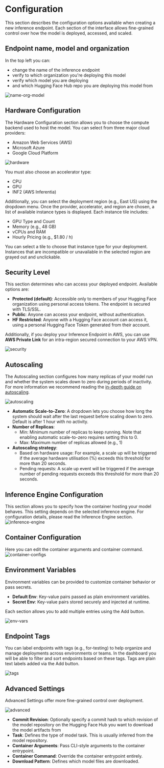 # Configuration

This section describes the configuration options available when creating a new inference endpoint. Each section of
the interface allows fine-grained control over how the model is deployed, accessed, and scaled.

## Endpoint name, model and organization

In the top left you can:
- change the name of the inference endpoint
- verify to which organization you're deploying this model
- verify which model you are deploying
- and which Hugging Face Hub repo you are deploying this model from

![name-org-model](https://raw.githubusercontent.com/huggingface/hf-endpoints-documentation/main/assets/configuration/1-name-org-model.png)

## Hardware Configuration
The Hardware Configuration section allows you to choose the compute backend used to host the model.
You can select from three major cloud providers:
- Amazon Web Services (AWS)
- Microsoft Azure
- Google Cloud Platform

![hardware](https://raw.githubusercontent.com/huggingface/hf-endpoints-documentation/main/assets/configuration/2-hardware.png)

You must also choose an accelerator type:
- CPU
- GPU
- INF2 (AWS Inferentia)

Additionally, you can select the deployment region (e.g., East US) using the dropdown menu. Once the
provider, accelerator, and region are chosen, a list of available instance types is displayed. Each instance tile includes:

- GPU Type and Count
- Memory (e.g., 48 GB)
- vCPUs and RAM
- Hourly Pricing (e.g., $1.80 / h)

You can select a tile to choose that instance type for your deployment. Instances that are incompatible or unavailable in the
selected region are grayed out and unclickable.

## Security Level

This section determines who can access your deployed endpoint. Available options are:
- **Protected (default)**: Accessible only to members of your Hugging Face organization using personal access tokens. The endpoint is secured with TLS/SSL.
- **Public**: Anyone can access your endpoint, without authentication.
- **HF Restricted**: Anyone with a Hugging Face account can access it, using a personal Hugging Face Token generated from their account.

Additionally, if you deploy your Inference Endpoint in AWS, you can use **AWS Private Link** for an intra-region secured connection to your AWS VPN.

![security](https://raw.githubusercontent.com/huggingface/hf-endpoints-documentation/main/assets/configuration/3-security.png)

## Autoscaling

The Autoscaling section configures how many replicas of your model run and whether the system scales down to zero during periods of inactivity. For more
information we recommend reading the [in-depth guide on autoscaling](./autoscaling).

![autoscaling](https://raw.githubusercontent.com/huggingface/hf-endpoints-documentation/main/assets/configuration/4-autoscaling.png)

- **Automatic Scale-to-Zero**: A dropdown lets you choose how long the system should wait after the last request before
scaling down to zero. Default is after 1 hour with no activity.
- **Number of Replicas**:
    - Min: Minimum number of replicas to keep running. Note that enabling automatic scale-to-zero requires setting this to 0.
    - Max: Maximum number of replicas allowed (e.g., 1)
- **Autoscaling strategy**:
    - Based on hardware usage: For example, a scale up will be triggered if the average hardware utilisation (%) exceeds this threshold for more than 20 seconds.
    - Pending requests: A scale up event will be triggered if the average number of pending requests exceeds this threshold for more than 20 seconds.

## Inference Engine Configuration
This section allows you to specify how the container hosting your model behaves. This setting depends on the selected inference engine.
For configuration details, please read the Inference Engine section.
![inference-engine](https://raw.githubusercontent.com/huggingface/hf-endpoints-documentation/main/assets/configuration/9-inference-engine.png)

## Container Configuration
Here you can edit the container arguments and container command.
![container-configs](https://raw.githubusercontent.com/huggingface/hf-endpoints-documentation/main/assets/configuration/8-container-config.png)

## Environment Variables
Environment variables can be provided to customize container behavior or pass secrets.
- **Default Env**: Key-value pairs passed as plain environment variables.
- **Secret Env**: Key-value pairs stored securely and injected at runtime.

Each section allows you to add multiple entries using the Add button.

![env-vars](https://raw.githubusercontent.com/huggingface/hf-endpoints-documentation/main/assets/configuration/5-env-vars.png)

## Endpoint Tags
You can label endpoints with tags (e.g., for-testing) to help organize and manage deployments across environments or teams. In the dashboard
you will be able to filter and sort endpoints based on these tags.
Tags are plain text labels added via the Add button.

![tags](https://raw.githubusercontent.com/huggingface/hf-endpoints-documentation/main/assets/configuration/6-tags.png)

## Advanced Settings
Advanced Settings offer more fine-grained control over deployment.

![advanced](https://raw.githubusercontent.com/huggingface/hf-endpoints-documentation/main/assets/configuration/7-advanced.png)

- **Commit Revision**: Optionally specify a commit hash to which revision of the model repository on the Hugging Face Hub
you want to download the model artifacts from
- **Task**: Defines the type of model task. This is usually inferred from the model repository.
- **Container Arguments**: Pass CLI-style arguments to the container entrypoint.
- **Container Command**: Override the container entrypoint entirely.
- **Download Pattern**: Defines which model files are downloaded.